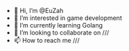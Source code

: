 - 👋 Hi, I’m @EuZah
- 👀 I’m interested in game development
- 🌱 I’m currently learning Golang
- 💞️ I’m looking to collaborate on ///
- 📫 How to reach me ///

<!---
EuZah/EuZah is a ✨ special ✨ repository because its `README.md` (this file) appears on your GitHub profile.
You can click the Preview link to take a look at your changes.
--->
